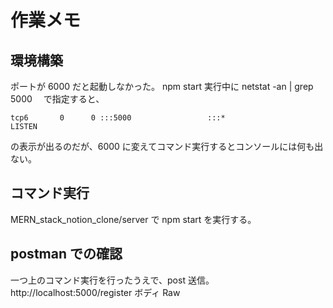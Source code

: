 # 作業メモ

## 環境構築

ポートが 6000 だと起動しなかった。
npm start 実行中に netstat -an | grep 5000 　で指定すると、

```
tcp6       0      0 :::5000                 :::*                    LISTEN
```

の表示が出るのだが、6000 に変えてコマンド実行するとコンソールには何も出ない。

## コマンド実行

MERN_stack_notion_clone/server で npm start を実行する。

## postman での確認

一つ上のコマンド実行を行ったうえで、post 送信。
http://localhost:5000/register
ボディ
Raw

##

##
